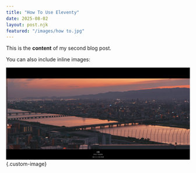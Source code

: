 ```yaml
---
title: "How To Use Eleventy"
date: 2025-08-02
layout: post.njk
featured: "/images/how to.jpg"
---
```


This is the **content** of my second blog post. 




You can also include inline images:

![Example](/images/something.jpg){.custom-image}
